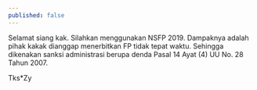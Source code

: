 ```yaml
---
published: false
---
```

Selamat siang kak.
Silahkan menggunakan NSFP 2019. Dampaknya adalah pihak kakak dianggap menerbitkan FP tidak tepat waktu. Sehingga dikenakan sanksi administrasi berupa denda Pasal 14 Ayat (4) UU No. 28 Tahun 2007.

Tks*Zy